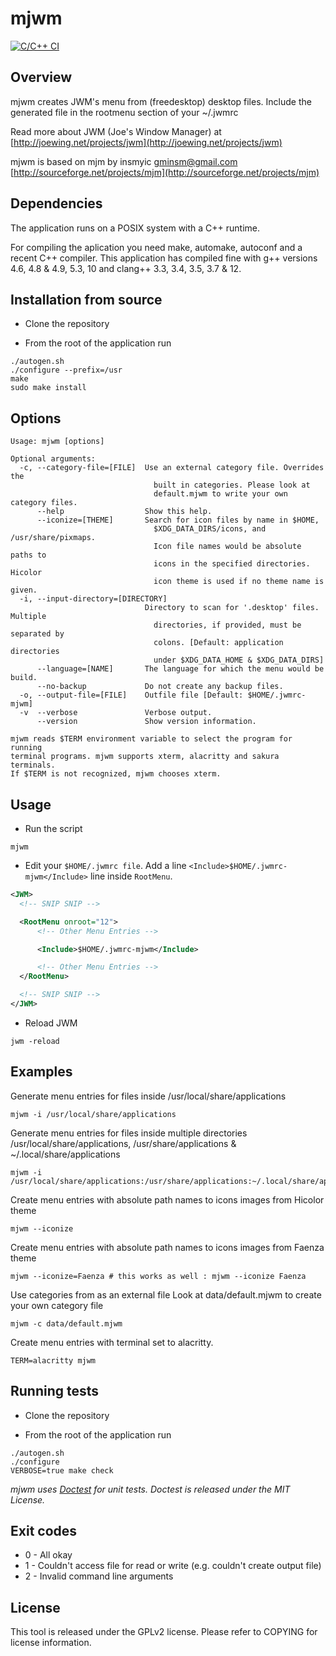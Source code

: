mjwm
====

[![C/C++ CI](https://github.com/chiku/mjwm/actions/workflows/pipeline.yml/badge.svg)](https://github.com/chiku/mjwm/actions/workflows/pipeline.yml)

Overview
--------

mjwm creates JWM's menu from (freedesktop) desktop files. Include the generated file in the rootmenu section of your ~/.jwmrc

Read more about JWM (Joe's Window Manager) at [http://joewing.net/projects/jwm](http://joewing.net/projects/jwm)

mjwm is based on mjm by insmyic <gminsm@gmail.com> [http://sourceforge.net/projects/mjm](http://sourceforge.net/projects/mjm)

Dependencies
------------

The application runs on a POSIX system with a C++ runtime.

For compiling the aplication you need make, automake, autoconf and a recent C++ compiler. This application has compiled fine with g++ versions 4.6, 4.8 & 4.9, 5.3, 10 and clang++ 3.3, 3.4, 3.5, 3.7 & 12.

Installation from source
------------------------

* Clone the repository

* From the root of the application run
```script
./autogen.sh
./configure --prefix=/usr
make
sudo make install
```

Options
-------

```script
Usage: mjwm [options]

Optional arguments:
  -c, --category-file=[FILE]  Use an external category file. Overrides the
                                built in categories. Please look at
                                default.mjwm to write your own category files.
      --help                  Show this help.
      --iconize=[THEME]       Search for icon files by name in $HOME,
                                $XDG_DATA_DIRS/icons, and /usr/share/pixmaps.
                                Icon file names would be absolute paths to
                                icons in the specified directories. Hicolor
                                icon theme is used if no theme name is given.
  -i, --input-directory=[DIRECTORY]
                              Directory to scan for '.desktop' files. Multiple
                                directories, if provided, must be separated by
                                colons. [Default: application directories
                                under $XDG_DATA_HOME & $XDG_DATA_DIRS]
      --language=[NAME]       The language for which the menu would be build.
      --no-backup             Do not create any backup files.
  -o, --output-file=[FILE]    Outfile file [Default: $HOME/.jwmrc-mjwm]
  -v  --verbose               Verbose output.
      --version               Show version information.

mjwm reads $TERM environment variable to select the program for running
terminal programs. mjwm supports xterm, alacritty and sakura terminals.
If $TERM is not recognized, mjwm chooses xterm.

```

Usage
-----

* Run the script
```script
mjwm
```

* Edit your `$HOME/.jwmrc file`. Add a line `<Include>$HOME/.jwmrc-mjwm</Include>` line inside `RootMenu`.
```xml
<JWM>
  <!-- SNIP SNIP -->

  <RootMenu onroot="12">
      <!-- Other Menu Entries -->

      <Include>$HOME/.jwmrc-mjwm</Include>

      <!-- Other Menu Entries -->
  </RootMenu>

  <!-- SNIP SNIP -->
</JWM>
```

* Reload JWM
```script
jwm -reload
```

Examples
--------

Generate menu entries for files inside /usr/local/share/applications
```script
mjwm -i /usr/local/share/applications
```

Generate menu entries for files inside multiple directories /usr/local/share/applications, /usr/share/applications
& ~/.local/share/applications
```script
mjwm -i /usr/local/share/applications:/usr/share/applications:~/.local/share/applications
```

Create menu entries with absolute path names to icons images from Hicolor theme
```script
mjwm --iconize
```

Create menu entries with absolute path names to icons images from Faenza theme
```script
mjwm --iconize=Faenza # this works as well : mjwm --iconize Faenza
```

Use categories from as an external file
Look at data/default.mjwm to create your own category file
```script
mjwm -c data/default.mjwm
```


Create menu entries with terminal set to alacritty.
```script
TERM=alacritty mjwm
```

Running tests
-------------

* Clone the repository

* From the root of the application run
```script
./autogen.sh
./configure
VERBOSE=true make check
```

_mjwm uses [Doctest](https://github.com/onqtam/doctest) for unit tests. Doctest is released under the MIT License._

Exit codes
----------

* 0 - All okay
* 1 - Couldn't access file for read or write (e.g. couldn't create output file)
* 2 - Invalid command line arguments

License
-------

This tool is released under the GPLv2 license. Please refer to COPYING for license information.
